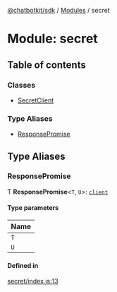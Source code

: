 [@chatbotkit/sdk](../README.md) / [Modules](../modules.md) / secret

# Module: secret

## Table of contents

### Classes

- [SecretClient](../classes/secret.SecretClient.md)

### Type Aliases

- [ResponsePromise](secret.md#responsepromise)

## Type Aliases

### ResponsePromise

Ƭ **ResponsePromise**\<`T`, `U`\>: [`client`](client.md)

#### Type parameters

| Name |
| :------ |
| `T` |
| `U` |

#### Defined in

[secret/index.js:13](https://github.com/chatbotkit/node-sdk/blob/main/packages/sdk/src/secret/index.js#L13)
